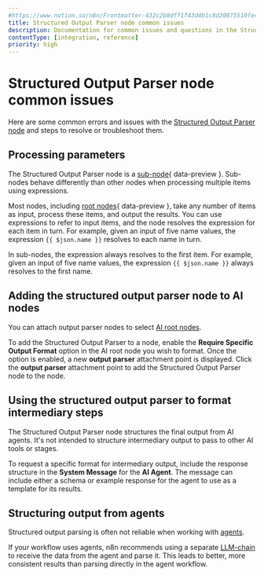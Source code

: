 ```yaml
---
#https://www.notion.so/n8n/Frontmatter-432c2b8dff1f43d4b1c8d20075510fe4
title: Structured Output Parser node common issues
description: Documentation for common issues and questions in the Structured Output Parser node in n8n, a workflow automation platform. Includes details of the issue and suggested solutions.
contentType: [integration, reference]
priority: high
---
```


# Structured Output Parser node common issues

Here are some common errors and issues with the [Structured Output Parser node](/integrations/builtin/cluster-nodes/sub-nodes/n8n-nodes-langchain.outputparserstructured/index.md) and steps to resolve or troubleshoot them.

## Processing parameters

The Structured Output Parser node is a [sub-node](/glossary.md#sub-node-n8n){ data-preview }. Sub-nodes behave differently than other nodes when processing multiple items using expressions.

Most nodes, including [root nodes](/glossary.md#root-node-n8n){ data-preview }, take any number of items as input, process these items, and output the results. You can use expressions to refer to input items, and the node resolves the expression for each item in turn. For example, given an input of five name values, the expression `{{ $json.name }}` resolves to each name in turn.

In sub-nodes, the expression always resolves to the first item. For example, given an input of five name values, the expression `{{ $json.name }}` always resolves to the first name.

## Adding the structured output parser node to AI nodes

You can attach output parser nodes to select [AI root nodes](/integrations/builtin/cluster-nodes/root-nodes/index.md).

To add the Structured Output Parser to a node, enable the **Require Specific Output Format** option in the AI root node you wish to format. Once the option is enabled, a new **output parser** attachment point is displayed. Click the **output parser** attachment point to add the Structured Output Parser node to the node.

## Using the structured output parser to format intermediary steps

The Structured Output Parser node structures the final output from AI agents. It's not intended to structure intermediary output to pass to other AI tools or stages.

To request a specific format for intermediary output, include the response structure in the **System Message** for the **AI Agent**. The message can include either a schema or example response for the agent to use as a template for its results.

## Structuring output from agents

Structured output parsing is often not reliable when working with [agents](/integrations/builtin/cluster-nodes/root-nodes/n8n-nodes-langchain.agent/index.md).

If your workflow uses agents, n8n recommends using a separate [LLM-chain](/integrations/builtin/cluster-nodes/root-nodes/n8n-nodes-langchain.chainllm.md) to receive the data from the agent and parse it. This leads to better, more consistent results than parsing directly in the agent workflow.
